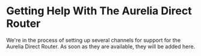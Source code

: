 # Getting Help With The Aurelia Direct Router

We're in the process of setting up several channels for support for the Aurelia Direct Router. As soon as they are available, they will be added here.
